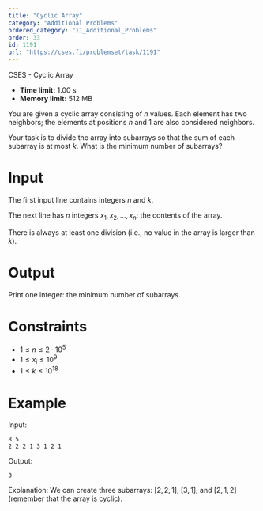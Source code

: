 ```yaml
---
title: "Cyclic Array"
category: "Additional Problems"
ordered_category: "11_Additional_Problems"
order: 33
id: 1191
url: "https://cses.fi/problemset/task/1191"
---
```


CSES - Cyclic Array

  * **Time limit:** 1.00 s
  * **Memory limit:** 512 MB

You are given a cyclic array consisting of $n$ values. Each element has two
neighbors; the elements at positions $n$ and $1$ are also considered
neighbors.

Your task is to divide the array into subarrays so that the sum of each
subarray is at most $k$. What is the minimum number of subarrays?

# Input

The first input line contains integers $n$ and $k$.

The next line has $n$ integers $x_1,x_2,\ldots,x_n$: the contents of the
array.

There is always at least one division (i.e., no value in the array is larger
than $k$).

# Output

Print one integer: the minimum number of subarrays.

# Constraints

  * $1 \le n \le 2 \cdot 10^5$
  * $1 \le x_i \le 10^9$
  * $1 \le k \le 10^{18}$

# Example

Input:

    
    
    8 5
    2 2 2 1 3 1 2 1
    

Output:

    
    
    3
    

Explanation: We can create three subarrays: $[2,2,1]$, $[3,1]$, and $[2,1,2]$
(remember that the array is cyclic).

